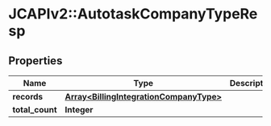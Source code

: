 # JCAPIv2::AutotaskCompanyTypeResp

## Properties
Name | Type | Description | Notes
------------ | ------------- | ------------- | -------------
**records** | [**Array&lt;BillingIntegrationCompanyType&gt;**](BillingIntegrationCompanyType.md) |  | 
**total_count** | **Integer** |  | 

